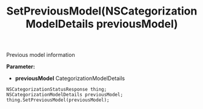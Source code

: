 ﻿---
uid: crmscript_ref_NSCategorizationStatusResponse_SetPreviousModel
title: SetPreviousModel(NSCategorizationModelDetails previousModel)
intellisense: NSCategorizationStatusResponse.SetPreviousModel
keywords: NSCategorizationStatusResponse, GetPreviousModel
so.topic: reference
---

Previous model information

**Parameter:** 
 - **previousModel** CategorizationModelDetails

```crmscript
NSCategorizationStatusResponse thing;
NSCategorizationModelDetails previousModel;
thing.SetPreviousModel(previousModel);
```

